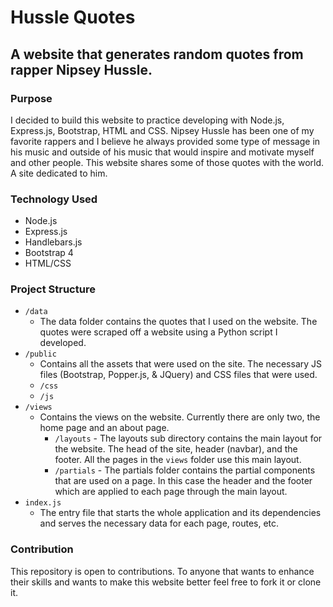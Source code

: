 # Hussle Quotes

## A website that generates random quotes from rapper Nipsey Hussle.

### Purpose

I decided to build this website to practice developing with Node.js, Express.js, Bootstrap, HTML and CSS. Nipsey Hussle has been one of my favorite rappers and I believe he always provided some type of message in his music and outside of his music that would inspire and motivate myself and other people. This website shares some of those quotes with the world. A site dedicated to him.

### Technology Used

-   Node.js
-   Express.js
-   Handlebars.js
-   Bootstrap 4
-   HTML/CSS

### Project Structure

-   `/data`
    -   The data folder contains the quotes that I used on the website. The quotes were scraped off a website using a Python script I developed.
-   `/public`
    -   Contains all the assets that were used on the site. The necessary JS files (Bootstrap, Popper.js, & JQuery) and CSS files that were used.
    -   `/css`
    -   `/js`
-   `/views`
    -   Contains the views on the website. Currently there are only two, the home page and an about page.
        -   `/layouts` - The layouts sub directory contains the main layout for the website. The head of the site, header (navbar), and the footer. All the pages in the `views` folder use this main layout.
        -   `/partials` - The partials folder contains the partial components that are used on a page. In this case the header and the footer which are applied to each page through the main layout.
-   `index.js`
    -   The entry file that starts the whole application and its dependencies and serves the necessary data for each page, routes, etc.

### Contribution

This repository is open to contributions. To anyone that wants to enhance their skills and wants to make this website better feel free to fork it or clone it.
